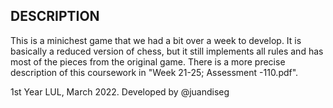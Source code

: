 DESCRIPTION
--------------------------------
This is a minichest game that we had a bit over a week to develop. It is basically a reduced version of chess, but it still implements all rules and has most of the pieces from the original game. There is a more precise description of this coursework in "Week 21-25; Assessment -110.pdf".

1st Year LUL, March 2022.
Developed by @juandiseg
